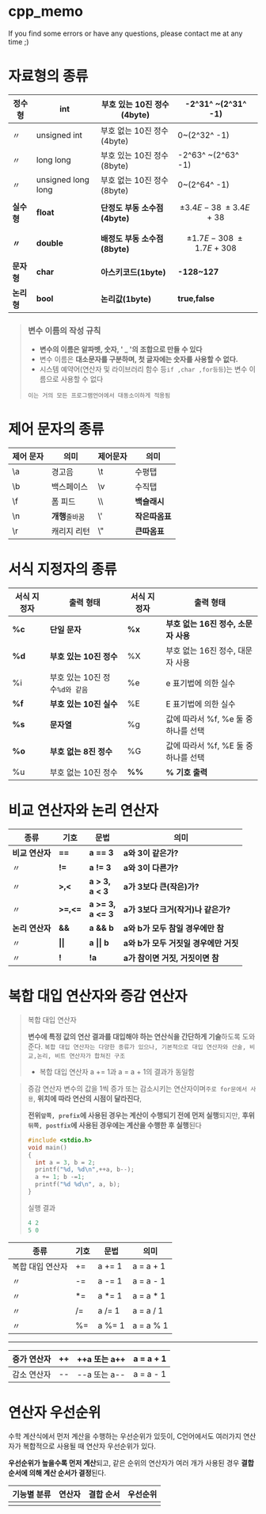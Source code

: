 # cpp_memo
If you find some errors or have any questions, please contact me at any time ;)



# 자료형의 종류
|**정수형**|**int**|**부호 있는 10진 정수(4byte)**|-2^31^ ~(2^31^ -1)|
|--|--|--|--|
|〃|unsigned int|부호 없는 10진 정수(4byte)|0~(2^32^ -1)
|〃|long long|부호 있는 10진 정수(8byte)|-2^63^ ~(2^63^ -1)
|〃|unsigned long long|부호 없는 10진 정수(8byte)|0~(2^64^ -1)|
|**실수형**|**float**|**단정도 부동 소수점(4byte)**|$$\pm3.4E-38~\pm3.4E+38$$
|**〃**|**double**|**배정도 부동 소수점(8byte)**|$$\pm1.7E-308~\pm1.7E+308$$|
|**문자형**|**char**|**아스키코드(1byte)**|**-128~127**|
|**논리형**|**bool**|**논리값(1byte)**|**true,false**|
> ### 변수 이름의 작성 규칙
> - **변수의 이름은 알파벳, 숫자, ' _ '의 조합으로 만들 수 있다**
> - 변수 이름은 **대소문자를 구분하며, 첫 글자에는 숫자를 사용할 수 없다.**
> - 시스템 예약어(연산자 및 라이브러리 함수 등`if ,char ,for등등`)는 변수 이름으로 사용할 수 없다
> 
> `이는 거의 모든 프로그램언어에서 대동소이하게 적용됨`

# 제어 문자의 종류


|제어 문자|의미|제어문자|의미|
|--|--|--|--|
|\a|경고음|\t|수평탭|
|\b|백스페이스|\v|수직탭|
|\f|폼 피드| \\\ |**백슬래시**|
|\n|**개행**`줄바꿈`| \\'|**작은따옴표**|
|\r|캐리지 리턴|\\"|**큰따옴표**|




 # 서식 지정자의 종류

|서식 지정자|출력 형태|서식 지정자|출력 형태|
|--|--|--|--|
|**%c**|**단일 문자**|**%x**|**부호 없는 16진 정수, 소문자 사용**|
|**%d**|**부호 있는 10진 정수**|%X|부호 없는 16진 정수, 대문자 사용|
|%i|부호 있는 10진 정수`%d와 같음`|%e|e 표기법에 의한 실수|
|**%f**|**부호 있는 10진 실수**|%E|E 표기법에 의한 실수|
|**%s**|**문자열**|%g|값에 따라서 %f, %e 둘 중 하나를 선택|
|**%o**|**부호 없는 8진 정수**|%G|값에 따라서 %f, %E 둘 중 하나를 선택|
|%u|부호 없는 10진 정수|**%%**|**% 기호 출력**|
# 비교 연산자와 논리 연산자
|종류|기호|문법|의미|
|--|--|--|--|
|**비교 연산자**|**==**|**a == 3**| **a와 3이 같은가?**|
|〃|**!=**|**a != 3**|**a와 3이 다른가?**|
|〃|**>,<**|**a > 3,<br> a < 3**|**a가 3보다 큰(작은)가?**|
|〃|**>=,<=**|**a >= 3, <br>a <= 3**|**a가 3보다 크거(작거)나 같은가?**|
|**논리 연산자**|**&&**| **a && b**|**a와 b가 모두 참일 경우에만 참**|
|〃|**\|\|**| **a \|\| b**|**a와 b가 모두 거짓일 경우에만 거짓**|
|〃|**!**| **!a**|**a가 참이면 거짓, 거짓이면 참**|

# 복합 대입 연산자와 증감 연산자
> 복합 대입 연산자 
> 
> **변수에 특정 값의 연산 결과를 대입해야 하는 연산식을 간단하게 기술**하도록 도와준다. `복합 대입 연산자는 다양한 종류가 있으나, 기본적으로 대입 연산자와 산술, 비교,논리, 비트 연산자가 합쳐진 구조`
> + 복합 대입 연산자 a += 1과  a = a + 1의 결과가 동일함

>증감 연산자
>변수의 값을 1씩 증가 또는 감소시키는 연산자이며`주로 for문에서 사용`, **위치에 따라 연산의 시점이 달라진다**, 
>
>**전위`앞쪽, prefix`에 사용된 경우는 계산이 수행되기 전에 먼저 실행**되지만, 
>**후위`뒤쪽, postfix`에 사용된 경우에는 계산을 수행한 후 실행**된다 
>```cpp
>#include <stdio.h>
>void main()
>{	
>	int a = 3, b = 2;
>	printf("%d, %d\n",++a, b--); 
>	a += 1; b -=1;
>	printf("%d %d\n", a, b);
>}
>```
>실행 결과
>```cpp
>4 2
>5 0
>```

|종류|기호|문법|의미|
|--|--|--|--|
|복합 대입 연산자|+=|a += 1| a = a + 1|
|〃|-=|a -= 1| a = a - 1|
|〃|*=|a *= 1| a = a * 1|
|〃|/=|a /= 1| a = a / 1|
|〃|%=|a %= 1| a = a % 1|
------------
|증가 연산자|++|++a 또는 a++|a = a + 1|
|--|--|--|--|
|감소 연산자|--|--a 또는 a--|a = a - 1|

# 연산자 우선순위
수학 계산식에서 먼저 계산을 수행하는 우선순위가 있듯이, C언어에서도 여러가지 연산자가 복합적으로 사용될 때 연산자 우선순위가 있다.

**우선순위가 높을수록 먼저 계산**되고, 같은 순위의 연산자가 여러 개가 사용된 경우 **결합 순서에 의해 계산 순서가 결정**된다.

|기능별 분류|연산자|결합 순서|우선순위|
|--|--|--|--|
|  |  |
